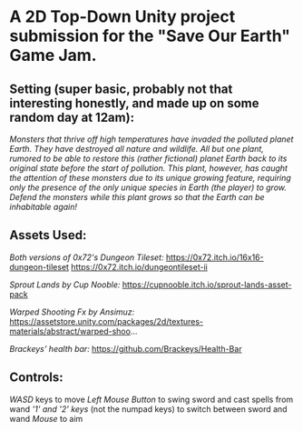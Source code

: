 # A 2D Top-Down Unity project submission for the "Save Our Earth" Game Jam.

## Setting (super basic, probably not that interesting honestly, and made up on some random day at 12am): 
_Monsters that thrive off high temperatures have invaded the polluted planet Earth. They have destroyed all nature and wildlife. All but one plant, rumored to be able to restore this (rather fictional) planet Earth back to its original state before the start of pollution. This plant, however, has caught the attention of these monsters due to its unique growing feature, requiring only the presence of the only unique species in Earth (the player) to grow.  Defend the monsters while this plant grows so that the Earth can be inhabitable again!_

## Assets Used:

_Both versions of 0x72's Dungeon Tileset:_
https://0x72.itch.io/16x16-dungeon-tileset
https://0x72.itch.io/dungeontileset-ii

_Sprout Lands by Cup Nooble:_
https://cupnooble.itch.io/sprout-lands-asset-pack

_Warped Shooting Fx by Ansimuz:_
https://assetstore.unity.com/packages/2d/textures-materials/abstract/warped-shoo...

_Brackeys' health bar:_
https://github.com/Brackeys/Health-Bar

## Controls:

_WASD_ keys to move
_Left Mouse Button_ to swing sword and cast spells from wand
_'1' and '2' keys_ (not the numpad keys) to switch between sword and wand
_Mouse_ to aim
